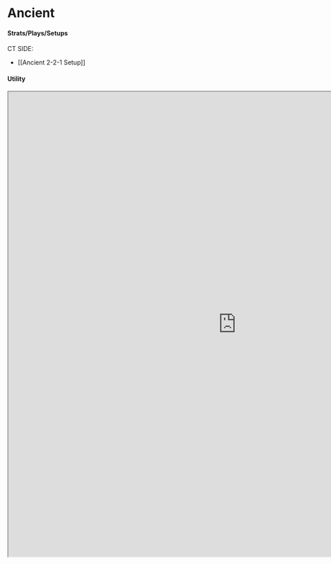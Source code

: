 # Ancient  
#### Strats/Plays/Setups
CT SIDE:
- [[Ancient 2-2-1 Setup]]
#### Utility
<iframe src="http://164.90.200.189:3000/ancient" width="1030" height="1050" scrolling="no"></iframe>
